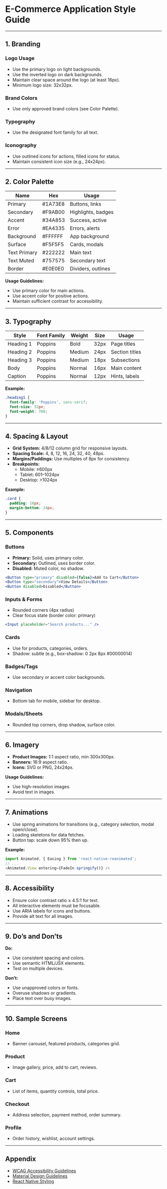 # E-Commerce Application Style Guide

---

## 1. Branding

### Logo Usage
- Use the primary logo on light backgrounds.
- Use the inverted logo on dark backgrounds.
- Maintain clear space around the logo (at least 16px).
- Minimum logo size: 32x32px.

### Brand Colors
- Use only approved brand colors (see Color Palette).

### Typography
- Use the designated font family for all text.

### Iconography
- Use outlined icons for actions, filled icons for status.
- Maintain consistent icon size (e.g., 24x24px).

---

## 2. Color Palette

| Name         | Hex      | Usage                |
|--------------|----------|----------------------|
| Primary      | #1A73E8  | Buttons, links       |
| Secondary    | #F9AB00  | Highlights, badges   |
| Accent       | #34A853  | Success, active      |
| Error        | #EA4335  | Errors, alerts       |
| Background   | #FFFFFF  | App background       |
| Surface      | #F5F5F5  | Cards, modals        |
| Text Primary | #222222  | Main text            |
| Text Muted   | #757575  | Secondary text       |
| Border       | #E0E0E0  | Dividers, outlines   |

**Usage Guidelines:**
- Use primary color for main actions.
- Use accent color for positive actions.
- Maintain sufficient contrast for accessibility.

---

## 3. Typography

| Style     | Font Family     | Weight | Size   | Usage           |
|-----------|-----------------|--------|--------|-----------------|
| Heading 1 | Poppins         | Bold   | 32px   | Page titles     |
| Heading 2 | Poppins         | Medium | 24px   | Section titles  |
| Heading 3 | Poppins         | Medium | 18px   | Subsections     |
| Body      | Poppins         | Normal | 16px   | Main content    |
| Caption   | Poppins         | Normal | 12px   | Hints, labels   |

**Example:**
```css
.heading1 {
  font-family: 'Poppins', sans-serif;
  font-size: 32px;
  font-weight: 700;
}
```

---

## 4. Spacing & Layout

- **Grid System:** 4/8/12 column grid for responsive layouts.
- **Spacing Scale:** 4, 8, 12, 16, 24, 32, 40, 48px.
- **Margins/Paddings:** Use multiples of 8px for consistency.
- **Breakpoints:**
  - Mobile: ≤600px
  - Tablet: 601–1024px
  - Desktop: >1024px

**Example:**
```css
.card {
  padding: 16px;
  margin-bottom: 24px;
}
```

---

## 5. Components

### Buttons
- **Primary:** Solid, uses primary color.
- **Secondary:** Outlined, uses border color.
- **Disabled:** Muted color, no shadow.

```jsx
<Button type="primary" disabled={false}>Add to Cart</Button>
<Button type="secondary">View Details</Button>
<Button disabled>Disabled</Button>
```

### Inputs & Forms
- Rounded corners (4px radius)
- Clear focus state (border color: primary)

```jsx
<Input placeholder="Search products..." />
```

### Cards
- Use for products, categories, orders.
- Shadow: subtle (e.g., box-shadow: 0 2px 8px #00000014)

### Badges/Tags
- Use secondary or accent color backgrounds.

### Navigation
- Bottom tab for mobile, sidebar for desktop.

### Modals/Sheets
- Rounded top corners, drop shadow, surface color.

---

## 6. Imagery

- **Product Images:** 1:1 aspect ratio, min 300x300px.
- **Banners:** 16:9 aspect ratio.
- **Icons:** SVG or PNG, 24x24px.

**Usage Guidelines:**
- Use high-resolution images.
- Avoid text in images.

---

## 7. Animations

- Use spring animations for transitions (e.g., category selection, modal open/close).
- Loading skeletons for data fetches.
- Button tap: scale down 95% then up.

**Example:**
```js
import Animated, { Easing } from 'react-native-reanimated';
// ...
<Animated.View entering={FadeIn.springify()} />
```

---

## 8. Accessibility

- Ensure color contrast ratio ≥ 4.5:1 for text.
- All interactive elements must be focusable.
- Use ARIA labels for icons and buttons.
- Provide alt text for all images.

---

## 9. Do’s and Don’ts

**Do:**
- Use consistent spacing and colors.
- Use semantic HTML/JSX elements.
- Test on multiple devices.

**Don’t:**
- Use unapproved colors or fonts.
- Overuse shadows or gradients.
- Place text over busy images.

---

## 10. Sample Screens

### Home
- Banner carousel, featured products, categories grid.

### Product
- Image gallery, price, add to cart, reviews.

### Cart
- List of items, quantity controls, total price.

### Checkout
- Address selection, payment method, order summary.

### Profile
- Order history, wishlist, account settings.

---

## Appendix

- [WCAG Accessibility Guidelines](https://www.w3.org/WAI/standards-guidelines/wcag/)
- [Material Design Guidelines](https://m3.material.io/)
- [React Native Styling](https://reactnative.dev/docs/style) 